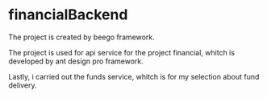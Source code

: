 # financialBackend

The project is created by beego framework.

The project is used for api service for the project financial, whitch is developed by ant design pro framework.

Lastly, i carried out the funds service, whitch is for my selection about fund delivery.
